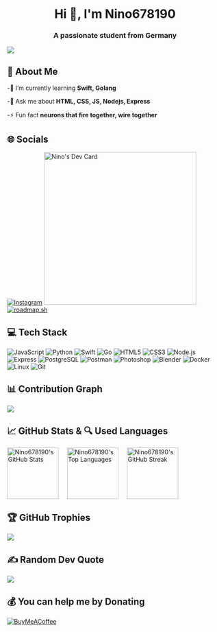 

<h1 align="center">Hi 👋, I'm Nino678190</h1>
    
<h3 align="center">A passionate student from Germany</h3>
    
    
    
![](https://visitcount.itsvg.in/api?id=Nino678190&label=Profile%20Views&color=0&icon=0&pretty=true)

## 🚀 About Me
-🌱 I’m currently learning **Swift, Golang**

-💬 Ask me about **HTML, CSS, JS, Nodejs, Express**

-⚡ Fun fact **neurons that fire together, wire together**
    
    

## 🌐 Socials
[![Instagram](https://img.shields.io/badge/Instagram-%23E4405F.svg?logo=Instagram&logoColor=white)](https://instagram.com/nino.coding)
<a href="https://app.daily.dev/nino6781"><img src="https://api.daily.dev/devcards/v2/rpnFAiguJZRL1iKZRDE3c.png?r=4xl" width="356" alt="Nino's Dev Card"/></a>
[![roadmap.sh](https://roadmap.sh/card/wide/6720fb4e31d65c235d79eac0?variant=dark&roadmaps=frontend%2Ccyber-security%2Clinux%2Cnodejs)](https://roadmap.sh)
    
## 💻 Tech Stack

![JavaScript](https://img.shields.io/badge/javascript-%23F7DF1C.svg?style=for-the-badge&logo=javascript&logoColor=white) ![Python](https://img.shields.io/badge/python-%2335766F.svg?style=for-the-badge&logo=python&logoColor=white) ![Swift](https://img.shields.io/badge/swift-%23F05138.svg?style=for-the-badge&logo=swift&logoColor=white) ![Go](https://img.shields.io/badge/go-%2300ADD8.svg?style=for-the-badge&logo=go&logoColor=white) ![HTML5](https://img.shields.io/badge/html5-%23E34F26.svg?style=for-the-badge&logo=html5&logoColor=white) ![CSS3](https://img.shields.io/badge/css3-%231572B6.svg?style=for-the-badge&logo=css3&logoColor=white) ![Node.js](https://img.shields.io/badge/nodejs-%236DA55F.svg?style=for-the-badge&logo=node.js&logoColor=white) ![Express](https://img.shields.io/badge/express-%23404D59.svg?style=for-the-badge&logo=express&logoColor=white) ![PostgreSQL](https://img.shields.io/badge/postgresql-%233477A0.svg?style=for-the-badge&logo=postgresql&logoColor=white) ![Postman](https://img.shields.io/badge/postman-%23FF6C37.svg?style=for-the-badge&logo=postman&logoColor=white) ![Photoshop](https://img.shields.io/badge/photoshop-%2301A5E0.svg?style=for-the-badge&logo=adobe-photoshop&logoColor=white) ![Blender](https://img.shields.io/badge/blender-%23F5792A.svg?style=for-the-badge&logo=blender&logoColor=white) ![Docker](https://img.shields.io/badge/docker-%230db7ed.svg?style=for-the-badge&logo=docker&logoColor=white) ![Linux](https://img.shields.io/badge/linux-%23000000.svg?style=for-the-badge&logo=linux&logoColor=white) ![Git](https://img.shields.io/badge/git-%23F05032.svg?style=for-the-badge&logo=git&logoColor=white)
    
    

      
## 📊 Contribution Graph
![](https://github-readme-activity-graph.vercel.app/graph?username=Nino678190&bg_color=000000&color=ffffff&line=00ccf5&point=ffffff&area=true&hide_border=true)
    
    

    
## 📈 GitHub Stats & 🔍 Used Languages

<div style="display: flex; gap: 20px;">  
<img height="120px" src="https://github-readme-stats.vercel.app/api?username=Nino678190&theme=vue-dark&hide_border=false&include_all_commits=true&count_private=true" alt="Nino678190's GitHub Stats" /> 
<img height="120px" src="https://github-readme-stats.vercel.app/api/top-langs/?username=Nino678190&theme=vue-dark&hide_border=false&include_all_commits=true&count_private=false&layout=compact" alt="Nino678190's Top Languages" />  
<img height="120px" src="https://github-readme-streak-stats.herokuapp.com/?user=Nino678190&theme=vue-dark&hide_border=false" alt="Nino678190's GitHub Streak" /> 
</div>
      
      
    

    
## 🏆 GitHub Trophies
![](https://github-profile-trophy.vercel.app/?username=Nino678190&theme=dracula&no-frame=false&no-bg=false&margin-w=4)
      
    

    
## ✍️ Random Dev Quote  
![](https://quotes-github-readme.vercel.app/api?type=horizontal&theme=dracula)
    
    

    
## 💰 You can help me by Donating
[![BuyMeACoffee](https://img.shields.io/badge/Buy%20Me%20a%20Coffee-ffdd00?style=for-the-badge&logo=buy-me-a-coffee&logoColor=black)](https://buymeacoffee.com/stellplatzfinder)

      
    
    
